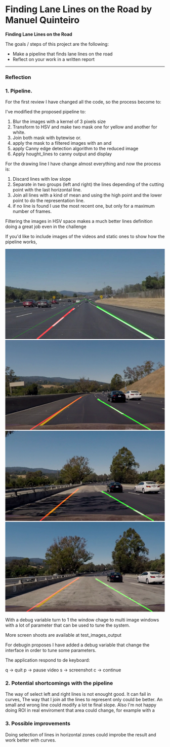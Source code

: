 # **Finding Lane Lines on the Road by Manuel Quinteiro** 


**Finding Lane Lines on the Road**

The goals / steps of this project are the following:
* Make a pipeline that finds lane lines on the road
* Reflect on your work in a written report


[//]: # (Image References)

[image1]: ./examples/grayscale.jpg "Grayscale"

---

### Reflection

### 1. Pipeline.

For the first review I have changed all the code, so the process become to:

I've modified the proposed pipeline to:

1) Blur the images with a kernel of 3 pixels size
2) Transform to HSV and make two mask one for yellow and another for white.
3) Join both mask with bytewise or.
4) apply the mask to a filtered images with an and
5) apply Canny edge detection algorithm to the reduced image
6) Apply hought_lines to canny output and display

For the drawing line I have change almost everything and now the process is:

1) Discard lines with low slope
2) Separate in two groups (left and right) the lines depending of the cutting point with the last horizontal line.
3) Join all lines with a kind of mean and using the high point and the lower point to do the representation line.
4) if no line is found I use the most recent one, but only for a maximum number of frames.

Filtering the images in HSV space makes a much better lines definition doing a great job even in the challenge 



If you'd like to include images of the videos and static ones to show how the pipeline works, 

![Image5](test_images_output/solidWhiteCurve.jpg)
![Video2](test_images_output/video2.png)
![Video5](test_images_output/video5.png)
![Video8](test_images_output/video8.png)

With a debug variable turn to 1 the window chage to multi image windows with a lot of parameter that can be used to tune the system.


More screen shoots are available at test_images_output

For debugin proposes I have added a debug variable that change the interface in order to tune some parameters. 

The application respond to de keyboard:

q -> quit
p -> pause video
s -> screenshot
c -> continue


### 2. Potential shortcomings with the pipeline


The way of select left and right lines is not enought good. It can fail in curves,
The way that I join all the lines to represent only could be better. An small and wrong line could modify a lot te final slope.
Also I'm not happy doing ROI in real enviroment that area could change, for example with a 


### 3. Possible improvements

Doing selection of lines in horizontal zones could improbe the result and work better with curves.
